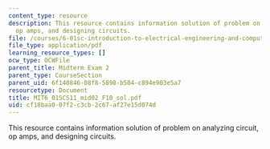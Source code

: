 ```yaml
---
content_type: resource
description: This resource contains information solution of problem on analyzing circuit,
  op amps, and designing circuits.
file: /courses/6-01sc-introduction-to-electrical-engineering-and-computer-science-i-spring-2011/cf18baa007f2c3cb2c67af27e15d074d_MIT6_01SCS11_mid02_F10_sol.pdf
file_type: application/pdf
learning_resource_types: []
ocw_type: OCWFile
parent_title: Midterm Exam 2
parent_type: CourseSection
parent_uid: 6f140846-08f8-5898-b504-c894e903e5a7
resourcetype: Document
title: MIT6_01SCS11_mid02_F10_sol.pdf
uid: cf18baa0-07f2-c3cb-2c67-af27e15d074d
---
```

This resource contains information solution of problem on analyzing circuit, op amps, and designing circuits.

